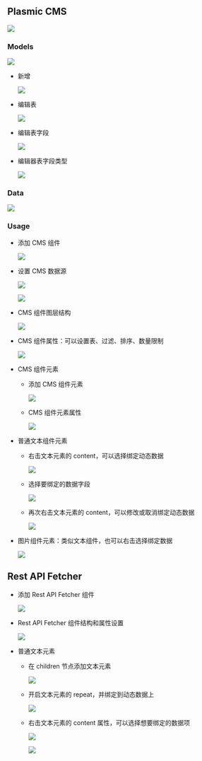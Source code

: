 ## Plasmic CMS

![](./plasmic-cms.png)

### Models

![](./plasmic-cms-models.png)

- 新增

    ![](./plasmic-cms-models-add.png)

- 编辑表

    ![](./plasmic-cms-models-edit.png)

- 编辑表字段

    ![](./plasmic-cms-models-edit-field.png)

- 编辑器表字段类型

    ![](./plasmic-cms-models-edit-field-type.png)

### Data

![](./plasmic-cms-data.png)

### Usage

- 添加 CMS 组件

    ![](./plasmic-cms-usage-add.png)

- 设置 CMS 数据源

    ![](./plasmic-cms-usage-setting1.png)

    ![](./plasmic-cms-usage-setting2.png)

- CMS 组件图层结构

    ![](./plasmic-cms-usage-layer.png)

- CMS 组件属性：可以设置表、过滤、排序、数量限制

    ![](./plasmic-cms-usage-props.png)

- CMS 组件元素

    - 添加 CMS 组件元素

        ![](./plasmic-cms-usage-entry.png)

    - CMS 组件元素属性

        ![](./plasmic-cms-usage-entry-props.png)

- 普通文本组件元素

    - 右击文本元素的 content，可以选择绑定动态数据

        ![](./plasmic-cms-usage-text-add.png)

    - 选择要绑定的数据字段

        ![](./plasmic-cms-usage-text-bind.png)

    - 再次右击文本元素的 content，可以修改或取消绑定动态数据

        ![](./plasmic-cms-usage-text-remove.png)

- 图片组件元素：类似文本组件，也可以右击选择绑定数据

    ![](./plasmic-cms-usage-image.png)

## Rest API Fetcher

- 添加 Rest API Fetcher 组件

    ![](./rest-api-add.png)

- Rest API Fetcher 组件结构和属性设置

    ![](./rest-api-layer.png)

- 普通文本元素

    - 在 children 节点添加文本元素

        ![](./rest-api-text-add.png)

    - 开启文本元素的 repeat，并绑定到动态数据上

        ![](./rest-api-text-repeat.png)

    - 右击文本元素的 content 属性，可以选择想要绑定的数据项

        ![](./rest-api-text-bind.png)

        ![](./rest-api-text-binded.png)
